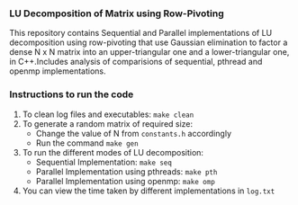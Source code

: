 ### LU Decomposition of Matrix using Row-Pivoting
This repository contains Sequential and Parallel implementations of LU decomposition using row-pivoting that use Gaussian elimination to factor a dense N x N matrix into an upper-triangular one and a lower-triangular one, in C++.Includes analysis of comparisions of sequential, pthread and openmp implementations.

### Instructions to run the code

1. To clean log files and executables: `make clean`
2. To generate a random matrix of required size:
    * Change the value of N from `constants.h` accordingly
    * Run the command `make gen`
3. To run the different modes of LU decomposition:
    * Sequential Implementation: `make seq`
    * Parallel Implementation using pthreads: `make pth`
    * Parallel Implementation using openmp: `make omp`
4. You can view the time taken by different implementations in `log.txt`

